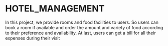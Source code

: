 # HOTEL_MANAGEMENT
In this project, we provide rooms and food facilities to users. So users can book a room if available and order the amount and variety of food according to their preference and availability. At last, users can get a bill for all their expenses during their visit
